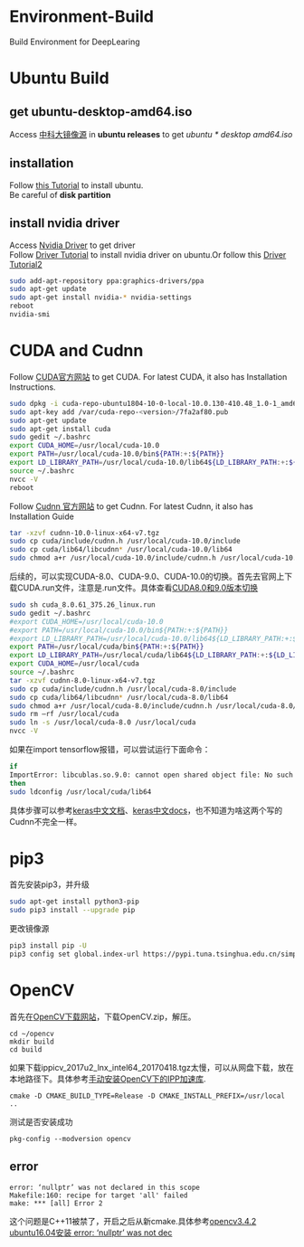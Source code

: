 # Environment-Build
Build Environment for DeepLearing
# Ubuntu Build
## get ubuntu-desktop-amd64.iso
Access [中科大镜像源](http://mirrors.ustc.edu.cn/ubuntu-releases/) in **ubuntu releases** to get *ubuntu * desktop amd64.iso*<br>
## installation
Follow [this Tutorial](https://blog.csdn.net/qq_31192383/article/details/78876905) to install ubuntu.<br>
Be careful of **disk partition**<br>
## install nvidia driver
Access [Nvidia Driver](https://www.geforce.cn/drivers) to get driver<br>
Follow [Driver Tutorial](https://blog.csdn.net/fu6543210/article/details/79746624) to install nvidia driver on ubuntu.Or follow this [Driver Tutorial2](https://github.com/joseph-zhang/QuickSolver/blob/0bf1c63bdfceffc6330b372af15925183423e6bf/setting/set-env.sh#L37)<br>
```bash
sudo add-apt-repository ppa:graphics-drivers/ppa
sudo apt-get update
sudo apt-get install nvidia-* nvidia-settings
reboot
nvidia-smi
```
# CUDA and Cudnn
Follow [CUDA官方网站](https://developer.nvidia.com/cuda-downloads) to get CUDA. For latest CUDA, it also has Installation Instructions.
```bash
sudo dpkg -i cuda-repo-ubuntu1804-10-0-local-10.0.130-410.48_1.0-1_amd64.deb
sudo apt-key add /var/cuda-repo-<version>/7fa2af80.pub
sudo apt-get update
sudo apt-get install cuda
sudo gedit ~/.bashrc
export CUDA_HOME=/usr/local/cuda-10.0
export PATH=/usr/local/cuda-10.0/bin${PATH:+:${PATH}}
export LD_LIBRARY_PATH=/usr/local/cuda-10.0/lib64${LD_LIBRARY_PATH:+:${LD_LIBRARY_PATH}}
source ~/.bashrc
nvcc -V 
reboot
```
Follow [Cudnn 官方网站](https://developer.nvidia.com/rdp/cudnn-download) to get Cudnn. For latest Cudnn, it also has Installation Guide
```bash
tar -xzvf cudnn-10.0-linux-x64-v7.tgz
sudo cp cuda/include/cudnn.h /usr/local/cuda-10.0/include
sudo cp cuda/lib64/libcudnn* /usr/local/cuda-10.0/lib64
sudo chmod a+r /usr/local/cuda-10.0/include/cudnn.h /usr/local/cuda-10.0/lib64/libcudnn*
```
后续的，可以实现CUDA-8.0、CUDA-9.0、CUDA-10.0的切换。首先去官网上下载CUDA.run文件，注意是.run文件。具体查看[CUDA8.0和9.0版本切换](https://blog.csdn.net/u010821666/article/details/79957071)
```bash
sudo sh cuda_8.0.61_375.26_linux.run
sudo gedit ~/.bashrc
#export CUDA_HOME=/usr/local/cuda-10.0
#export PATH=/usr/local/cuda-10.0/bin${PATH:+:${PATH}}
#export LD_LIBRARY_PATH=/usr/local/cuda-10.0/lib64${LD_LIBRARY_PATH:+:${LD_LIBRARY_PATH}}
export PATH=/usr/local/cuda/bin${PATH:+:${PATH}}
export LD_LIBRARY_PATH=/usr/local/cuda/lib64${LD_LIBRARY_PATH:+:${LD_LIBRARY_PATH}}
export CUDA_HOME=/usr/local/cuda
source ~/.bashrc
tar -xzvf cudnn-8.0-linux-x64-v7.tgz
sudo cp cuda/include/cudnn.h /usr/local/cuda-8.0/include
sudo cp cuda/lib64/libcudnn* /usr/local/cuda-8.0/lib64
sudo chmod a+r /usr/local/cuda-8.0/include/cudnn.h /usr/local/cuda-8.0/lib64/libcudnn*
sudo rm –rf /usr/local/cuda
sudo ln -s /usr/local/cuda-8.0 /usr/local/cuda
nvcc -V 
```
如果在import tensorflow报错，可以尝试运行下面命令：
```bash
if 
ImportError: libcublas.so.9.0: cannot open shared object file: No such file or directory
then
sudo ldconfig /usr/local/cuda/lib64
```

具体步骤可以参考[keras中文文档](https://keras-cn-docs.readthedocs.io/zh_CN/latest/getting_started/keras_linux/)、[keras中文docs](https://keras-cn.readthedocs.io/en/latest/for_beginners/keras_linux/#3-cudacpu)，也不知道为啥这两个写的Cudnn不完全一样。

# pip3 
首先安装pip3，并升级<br>
```bash
sudo apt-get install python3-pip
sudo pip3 install --upgrade pip
```
更改镜像源<br>
```bash
pip3 install pip -U
pip3 config set global.index-url https://pypi.tuna.tsinghua.edu.cn/simple
```
# OpenCV
首先在[OpenCV下载网站](https://opencv.org/releases.html)，下载OpenCV.zip，解压。
```
cd ~/opencv
mkdir build
cd build
```
如果下载ippicv_2017u2_lnx_intel64_20170418.tgz太慢，可以从网盘下载，放在本地路径下。具体参考[手动安装OpenCV下的IPP加速库](https://www.cnblogs.com/yongy1030/p/10293178.html).
```
cmake -D CMAKE_BUILD_TYPE=Release -D CMAKE_INSTALL_PREFIX=/usr/local ..
```
测试是否安装成功
```
pkg-config --modversion opencv
```
## error
```
error: ‘nullptr’ was not declared in this scope
Makefile:160: recipe for target 'all' failed
make: *** [all] Error 2
```
这个问题是C++11被禁了，开启之后从新cmake.具体参考[opencv3.4.2 ubuntu16.04安装 error: ‘nullptr’ was not dec](https://www.cnblogs.com/blueridge/p/9510177.html)
